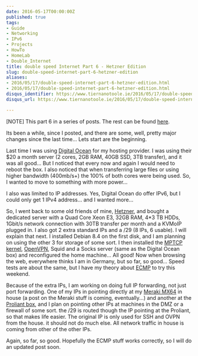 ```yaml
---
date: 2016-05-17T00:00:00Z
published: true
tags:
- Guide
- Networking
- IPv6
- Projects
- HowTo
- HomeLab
- Double_Internet
title: double speed Internet Part 6 - Hetzner Edition
slug: double-speed-internet-part-6-hetzner-edition
aliases:
- 2016/05/17/double-speed-internet-part-6-hetzner-edition.html
- 2016/05/17/double-speed-internet-part-6-hetzner-edition.html
disqus_identifier: https://www.tiernanotoole.ie/2016/05/17/double-speed-internet-part-6-hetzner-edition.html
disqus_url: https://www.tiernanotoole.ie/2016/05/17/double-speed-internet-part-6-hetzner-edition.html

---
```

 [NOTE] This part 6 in a series of posts. The rest can be found [here](https://www.tiernanotoole.ie/tag/Double_Internet/).

Its been a while, since I posted, and there are some, well, pretty major changes since the last time... Lets start are the beginning.

Last time I was using [Digital Ocean][1] for my hosting provider. I was using their $20 a month server (2 cores, 2GB RAM, 40GB SSD, 3TB transfer), and it was all good... But I noticed that every now and again I would need to reboot the box. I also noticed that when transferring large files or using higher bandwidth (400mb/s+) the 100% of both cores were being used. So, I wanted to move to something with more power...

I also was limited to IP addresses. Yes, Digital Ocean do offer IPv6, but I could only get 1 IPv4 address... and I wanted more...

So, I went back to some old friends of mine, [Hetzner][2], and bought a dedicated server with a Quad Core Xeon E3, 32GB RAM, 4*3 TB HDDs, 1Gbit/s network connection with 30TB transfer per month and a KVMoIP plugged in. I also got 2 extra standard IPs and a /29 (8 IPs, 6 usable). I will explain that next. I installed Debian 8.4 on the first disk, and I am planning on using the other 3 for storage of some sort. I then installed the [MPTCP kernel][3], [OpenVPN][4], Squid and a Socks server (same as the Digital Ocean box) and reconfigured the home machine... All good! Now when browsing the web, everywhere thinks I am in Germany, but so far, so good... Speed tests are about the same, but I have my theory about [ECMP][5] to try this weekend.

Because of the extra IPs, I am working on doing full IP forwarding, not just port forwarding. One of my IPs in pointing directly at my [Meraki MX64][6] in house (a post on the Meraki stuff is coming, eventually...) and another at the [Proliant box][7], and I plan on pointing other IPs at machines in the DMZ or a firewall of some sort. the /29 is routed though the IP pointing at the Proliant, so that makes life easier. The original IP is only used for SSH and OVPN from the house. it should not do much else. All network traffic in house is coming from other of the other IPs. 

Again, so far, so good. Hopefully the ECMP stuff works correctly, so I will do an updated post soon. 

[1]:https://m.do.co/c/d4d345b83b55
[2]:http://www.hetzner.de/en
[3]:http://www.multipath-tcp.org
[4]:http://www.openvpn.net
[5]:https://en.wikipedia.org/wiki/Equal-cost_multi-path_routing
[6]:https://meraki.cisco.com/products/appliances/mx64
[7]:https://www.tiernanotoole.ie/Computers/proliantml110.html
